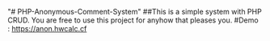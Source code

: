 "# PHP-Anonymous-Comment-System" 
##This is a simple system with PHP CRUD. You are free to use this project for anyhow that pleases you.
#Demo : https://anon.hwcalc.cf
